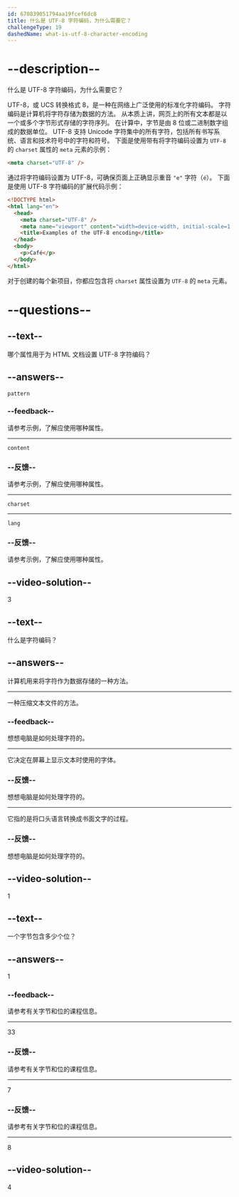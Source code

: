 ```yaml
---
id: 670839051794aa19fcef6dc8
title: 什么是 UTF-8 字符编码，为什么需要它？
challengeType: 19
dashedName: what-is-utf-8-character-encoding
---
```


# --description--

什么是 UTF-8 字符编码，为什么需要它？

UTF-8，或 UCS 转换格式 8，是一种在网络上广泛使用的标准化字符编码。 字符编码是计算机将字符存储为数据的方法。 从本质上讲，网页上的所有文本都是以一个或多个字节形式存储的字符序列。 在计算中，字节是由 8 位或二进制数字组成的数据单位。 UTF-8 支持 Unicode 字符集中的所有字符，包括所有书写系统、语言和技术符号中的字符和符号。 下面是使用带有将字符编码设置为 `UTF-8` 的 `charset` 属性的 `meta` 元素的示例：

```html
<meta charset="UTF-8" />
```

通过将字符编码设置为 UTF-8，可确保页面上正确显示重音 `"e"` 字符（`é`）。 下面是使用 UTF-8 字符编码的扩展代码示例：

```html
<!DOCTYPE html>
<html lang="en">
  <head>
    <meta charset="UTF-8" />
    <meta name="viewport" content="width=device-width, initial-scale=1.0" />
    <title>Examples of the UTF-8 encoding</title>
  </head>
  <body>
    <p>Café</p>
  </body>
</html>
```

对于创建的每个新项目，你都应包含将 `charset` 属性设置为 `UTF-8` 的 `meta` 元素。

# --questions--

## --text--

哪个属性用于为 HTML 文档设置 UTF-8 字符编码？

## --answers--

`pattern`

### --feedback--

请参考示例，了解应使用哪种属性。

---

`content`

### --反馈--

请参考示例，了解应使用哪种属性。

---

`charset`

---

`lang`

### --反馈--

请参考示例，了解应使用哪种属性。

## --video-solution--

3

## --text--

什么是字符编码？

## --answers--

计算机用来将字符作为数据存储的一种方法。

---

一种压缩文本文件的方法。

### --feedback--

想想电脑是如何处理字符的。

---

它决定在屏幕上显示文本时使用的字体。

### --反馈--

想想电脑是如何处理字符的。

---

它指的是将口头语言转换成书面文字的过程。

### --反馈--

想想电脑是如何处理字符的。

## --video-solution--

1

## --text--

一个字节包含多少个位？

## --answers--

1

### --feedback--

请参考有关字节和位的课程信息。

---

33

### --反馈--

请参考有关字节和位的课程信息。

---

7

### --反馈--

请参考有关字节和位的课程信息。

---

8

## --video-solution--

4
